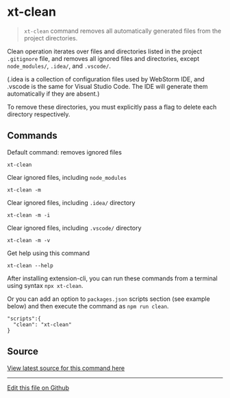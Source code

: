 # xt-clean


> `xt-clean` command removes all automatically generated files from the project directories.


Clean operation iterates over files and directories listed in the
 project `.gitignore` file, and removes all ignored files and
 directories, except `node_modules/`, `.idea/`, and `.vscode/`. 

 (.idea is a collection of configuration files used by WebStorm IDE, and .vscode
 is the same for Visual Studio Code. The IDE will generate them automatically if they are absent.)

 To remove these directories, you must explicitly pass a flag to delete
 each directory respectively.


## Commands

Default command: removes ignored files

```
xt-clean
```

Clear ignored files, including `node_modules`

```
xt-clean -m
```

Clear ignored files, including `.idea/` directory

```
xt-clean -m -i
```

Clear ignored files, including `.vscode/` directory

```
xt-clean -m -v
```

Get help using this command

```
xt-clean --help
``` 


After installing extension-cli, you can run these commands from a terminal using syntax `npx xt-clean`.
 
Or you can add an option to `packages.json` scripts section (see example below) and then execute the command as `npm run clean`.
 
```
"scripts":{
  "clean": "xt-clean"
}
```


## Source

[View latest source for this command here](/xt-clean.js.html)

---

[Edit this file on Github](https://github.com/MobileFirstLLC/extension-cli/blob/master/tutorials/xt-clean.md)
 

